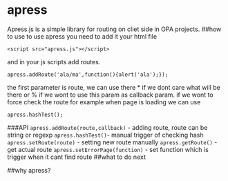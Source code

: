 # apress
Apress.js is a simple library for routing on cliet side in OPA projects.
##how to use
to use apress you need to add it your html file
```
<script src="apress.js"></script>
```
and in your js scripts add routes.
```
apress.addRoute('ala/ma',function(){alert('ala');});
```
the first parameter is route, we can use there * if we dont care what will be there
or % if we wont to use this param as callback param.
if we wont to force check the route for example when page is loading we can use
```
apress.hashTest();
```
###API
`apress.addRoute(route,callback)` - adding route, route can be string or regexp
`apress.hashTest()`- manual trigger of checking hash
`apress.setRoute(route)` - setting new route manually
`apress.getRoute()` -get actual route
`apress.setErrorPage(function)` - set function which is trigger when it cant find route
##what to do next

##why apress?
